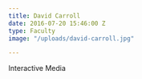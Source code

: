 ```yaml
---
title: David Carroll
date: 2016-07-20 15:46:00 Z
type: Faculty
image: "/uploads/david-carroll.jpg"

---
```


Interactive Media
